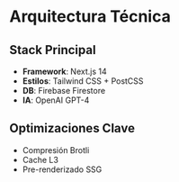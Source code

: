 # Arquitectura Técnica

## Stack Principal
- **Framework**: Next.js 14
- **Estilos**: Tailwind CSS + PostCSS
- **DB**: Firebase Firestore
- **IA**: OpenAI GPT-4

## Optimizaciones Clave
- Compresión Brotli
- Cache L3
- Pre-renderizado SSG

